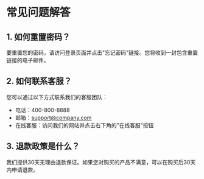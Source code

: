 # 常见问题解答

## 1. 如何重置密码？
要重置您的密码，请访问登录页面并点击"忘记密码"链接。您将收到一封包含重置链接的电子邮件。

## 2. 如何联系客服？
您可以通过以下方式联系我们的客服团队：
- 电话：400-800-8888
- 邮箱：support@company.com
- 在线客服：访问我们的网站并点击右下角的"在线客服"按钮

## 3. 退款政策是什么？
我们提供30天无理由退款保证。如果您对购买的产品不满意，可以在购买后30天内申请退款。